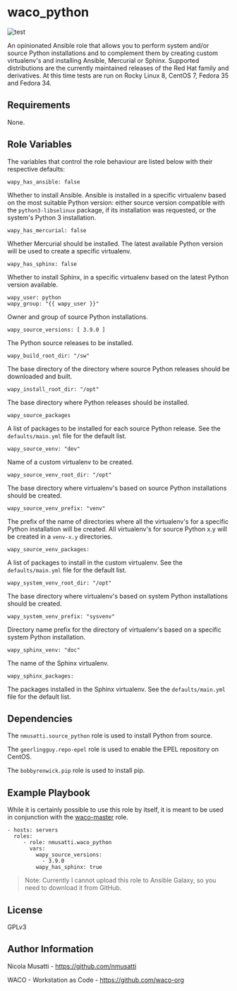 waco_python
===========

![test](https://github.com/waco-org/waco-python/actions/workflows/test.yml/badge.svg)

An opinionated Ansible role that allows you to perform system and/or source Python installations and
to complement them by creating custom virtualenv's and installing Ansible, Mercurial or Sphinx.
Supported distributions are the currently maintained releases of the Red Hat family and
derivatives. At this time tests are run on Rocky Linux 8, CentOS 7, Fedora 35 and Fedora 34.


Requirements
------------

None.

Role Variables
--------------

The variables that control the role behaviour are listed below with their respective defaults:

    wapy_has_ansible: false

Whether to install Ansible. Ansible is installed in a specific virtualenv based on the most suitable
Python version: either source version compatible with the ``python3-libselinux`` package, if its
installation was requested, or the system's Python 3 installation.

    wapy_has_mercurial: false

Whether Mercurial should be installed. The latest available Python version will be used to create
a specific virtualenv.

    wapy_has_sphinx: false
    
Whether to install Sphinx, in a specific virtualenv based on the latest Python version available.

    wapy_user: python
    wapy_group: "{{ wapy_user }}"

Owner and group of source Python installations.

    wapy_source_versions: [ 3.9.0 ]

The Python source releases to be installed.

    wapy_build_root_dir: "/sw"

The base directory of the directory where source Python releases should be downloaded and built.

    wapy_install_root_dir: "/opt"
    
The base directory where Python releases should be installed.

    wapy_source_packages

A list of packages to be installed for each source Python release. See the ``defaults/main.yml``
file for the default list.

    wapy_source_venv: "dev"

Name of a custom virtualenv to be created.

    wapy_source_venv_root_dir: "/opt"

The base directory where virtualenv's based on source Python installations should be created.

    wapy_source_venv_prefix: "venv"

The prefix of the name of directories where all the virtualenv's for a specific Python installation
will be created. All virtualenv's for source Python x.y will be created in a ``venv-x.y``
directories.

    wapy_source_venv_packages:

A list of packages to install in the custom virtualenv. See the ``defaults/main.yml`` file for
the default list.

    wapy_system_venv_root_dir: "/opt"

The base directory where virtualenv's based on system Python installations should be created.

    wapy_system_venv_prefix: "sysvenv"

Directory name prefix for the directory of virtualenv's based on a specific system Python
installation.

    wapy_sphinx_venv: "doc"

The name of the Sphinx virtualenv.

    wapy_sphinx_packages:

The packages installed in the Sphinx virtualenv. See the ``defaults/main.yml`` file for the
default list.

Dependencies
------------

The ``nmusatti.source_python`` role is used to install Python from source.

The ``geerlingguy.repo-epel`` role is used to enable the EPEL repository on CentOS.

The ``bobbyrenwick.pip`` role is used to install pip.

Example Playbook
----------------

While it is certainly possible to use this role by itself, it is meant to be used in conjunction
with the [waco-master](https://github.com/waco-org/waco-master) role.

    - hosts: servers
      roles:
         - role: nmusatti.waco_python
           vars:
             wapy_source_versions:
               - 3.9.0
             wapy_has_sphinx: true

> Note: Currently I cannot upload this role to Ansible Galaxy, so you need to download it from
> GitHub.

License
-------

GPLv3

Author Information
------------------

Nicola Musatti - <https://github.com/nmusatti>

WACO - Workstation as Code - <https://github.com/waco-org>
